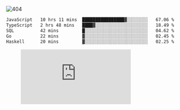 ![404](https://user-images.githubusercontent.com/378023/89412096-6f759d80-d761-11ea-8c57-84b30ef3f2b1.png)
<!--START_SECTION:waka-->

```txt
JavaScript   10 hrs 11 mins  ████████████████▓░░░░░░░░   67.06 %
TypeScript   2 hrs 48 mins   ████▓░░░░░░░░░░░░░░░░░░░░   18.49 %
SQL          42 mins         █░░░░░░░░░░░░░░░░░░░░░░░░   04.62 %
Go           22 mins         ▓░░░░░░░░░░░░░░░░░░░░░░░░   02.45 %
Haskell      20 mins         ▓░░░░░░░░░░░░░░░░░░░░░░░░   02.25 %
```

<!--END_SECTION:waka-->
<figure><embed src="https://wakatime.com/share/@018b853e-267a-435d-a858-33e2b098b9d7/f3c3aa68-553a-4373-a9f9-2d456f62f780.svg"></embed></figure>
